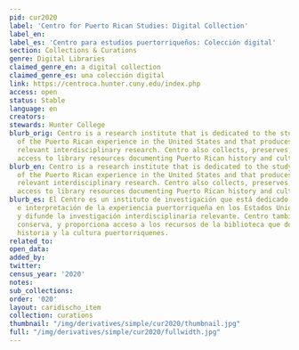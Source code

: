 ```yaml
---
pid: cur2020
label: 'Centro for Puerto Rican Studies: Digital Collection'
label_en:
label_es: 'Centro para estudios puertorriqueños: Colección digital'
section: Collections & Curations
genre: Digital Libraries
claimed_genre_en: a digital collection
claimed_genre_es: una colección digital
link: https://centroca.hunter.cuny.edu/index.php
access: open
status: Stable
language: en
creators:
stewards: Hunter College
blurb_orig: Centro is a research institute that is dedicated to the study and interpretation
  of the Puerto Rican experience in the United States and that produces and disseminates
  relevant interdisciplinary research. Centro also collects, preserves, and provides
  access to library resources documenting Puerto Rican history and culture.
blurb_en: Centro is a research institute that is dedicated to the study and interpretation
  of the Puerto Rican experience in the United States and that produces and disseminates
  relevant interdisciplinary research. Centro also collects, preserves, and provides
  access to library resources documenting Puerto Rican history and culture.
blurb_es: El Centro es un instituto de investigación que está dedicado al estudio
  e interpretación de la experiencia puertorriqueña en los Estados Unidos y que produce
  y difunde la investigación interdisciplinaria relevante. Centro también recopila,
  conserva, y proporciona acceso a los recursos de la biblioteca que documenta la
  historia y la cultura puertorriquenes.
related_to:
open_data:
added_by:
twitter:
census_year: '2020'
notes:
sub_collections:
order: '020'
layout: caridischo_item
collection: curations
thumbnail: "/img/derivatives/simple/cur2020/thumbnail.jpg"
full: "/img/derivatives/simple/cur2020/fullwidth.jpg"
---
```

